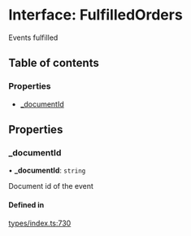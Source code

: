 # Interface: FulfilledOrders

Events fulfilled

## Table of contents

### Properties

- [\_documentId](FulfilledOrders.md#_documentid)

## Properties

### \_documentId

• **\_documentId**: `string`

Document id of the event

#### Defined in

[types/index.ts:730](https://github.com/nevermined-io/react-components/blob/014b919/catalog/src/types/index.ts#L730)
